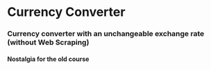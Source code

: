 # Currency Converter
<h3>Сurrency converter with an unchangeable exchange rate (without Web Scraping)</h3>
<h4>Nostalgia for the old course<h4>
